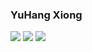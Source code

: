 ### YuHang Xiong

![](https://img.shields.io/badge/language-C++-orange.svg)
![](https://img.shields.io/badge/Linux-Ubuntu-blue?style=flat&logo=Linux&logoColor=ffffff)
![](https://img.shields.io/badge/matlab-brightgreen)
